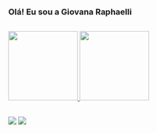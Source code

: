 ### Olá! Eu sou a Giovana Raphaelli

##

<div>
  <a href="https://github.com/giovanaraphaelli">
  <img height="140em" src="https://github-readme-stats.vercel.app/api?username=giovanaraphaelli&show_icons=true&theme=midnight-purple&include_all_commits=true&count_private=true"/>
  <img height="140em" src="https://github-readme-stats.vercel.app/api/top-langs/?username=giovanaraphaelli&layout=compact&langs_count=7&theme=midnight-purple"/>
</div>

  ##

<div> 
  
  <a href="https://www.linkedin.com/in/rafaella-ballerini-45875016a" target="_blank"><img src="https://img.shields.io/badge/-LinkedIn-%230077B5?style=for-the-badge&logo=linkedin&logoColor=white" target="_blank"></a> 
  <a href = "mailto:raphaelligiovana@gmail.com"><img src="https://img.shields.io/badge/-Gmail-%23333?style=for-the-badge&logo=gmail&logoColor=white" target="_blank">

